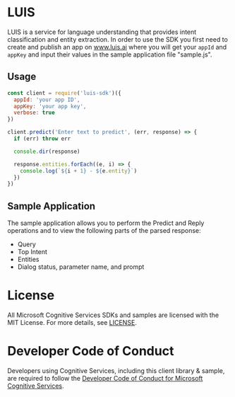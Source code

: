LUIS
==============

LUIS is a service for language understanding that provides intent classification
and entity extraction. In order to use the SDK you first need to create and
publish an app on www.luis.ai where you will get your `appId` and `appKey` and
input their values in the sample application file "sample.js".


## Usage

```js
const client = require('luis-sdk')({
  appId: 'your app ID',
  appKey: 'your app key',
  verbose: true
})

client.predict('Enter text to predict', (err, response) => {
  if (err) throw err

  console.dir(response)

  response.entities.forEach((e, i) => {
    console.log(`${i + 1} - ${e.entity}`)
  })
})

```

## Sample Application

The sample application allows you to perform the Predict and Reply operations and
to view the following parts of the parsed response:

- Query
- Top Intent
- Entities
- Dialog status, parameter name, and prompt

License
=======

All Microsoft Cognitive Services SDKs and samples are licensed with the MIT
License. For more details, see [LICENSE](</LICENSE.md>).

Developer Code of Conduct
=======

Developers using Cognitive Services, including this client library & sample, are
required to follow the [Developer Code of Conduct for Microsoft Cognitive
Services](http://go.microsoft.com/fwlink/?LinkId=698895).
